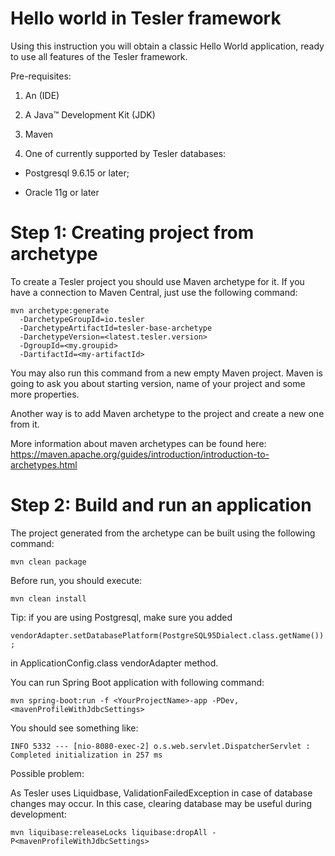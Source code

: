 # Hello world in Tesler framework

Using this instruction
you will obtain a classic Hello World application, ready to use all features of the Tesler framework.

Pre-requisites:

1. An (IDE)

2. A Java™ Development Kit (JDK)

3. Maven

4. One of currently supported by Tesler databases:

- Postgresql 9.6.15 or later;

- Oracle 11g or later


# Step 1: Creating project from archetype

To create a Tesler project you should use Maven archetype for it. If you have a connection to Maven Central, just use the following command:

```
mvn archetype:generate                               
  -DarchetypeGroupId=io.tesler                       
  -DarchetypeArtifactId=tesler-base-archetype        
  -DarchetypeVersion=<latest.tesler.version>         
  -DgroupId=<my.groupid>                             
  -DartifactId=<my-artifactId>
```
You may also run this command from a new empty Maven project. Maven is going to ask you about starting version, name of your project and some more properties.

Another way is to add Maven archetype to the project and create a new one from it.

More information about maven archetypes can be found here: https://maven.apache.org/guides/introduction/introduction-to-archetypes.html


# Step 2: Build and run an application

The project generated from the archetype can be built using the following command: 

`mvn clean package`

Before run, you should execute:

`mvn clean install`

Tip: if you are using Postgresql, make sure you added 

`vendorAdapter.setDatabasePlatform(PostgreSQL95Dialect.class.getName());`

in <MyApp>ApplicationConfig.class vendorAdapter method.

You can run Spring Boot application with following command:

`mvn spring-boot:run -f <YourProjectName>-app -PDev,<mavenProfileWithJdbcSettings>`

You should see something like: 

`INFO 5332 --- [nio-8080-exec-2] o.s.web.servlet.DispatcherServlet : Completed initialization in 257 ms`

Possible problem:

As Tesler uses Liquidbase, ValidationFailedException in case of database changes may occur. In this case,
 clearing database may be useful during development:

`mvn liquibase:releaseLocks liquibase:dropAll -P<mavenProfileWithJdbcSettings>`




